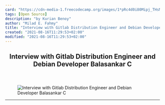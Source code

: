 ```yaml
---
card: "https://cdn-media-1.freecodecamp.org/images/1*pRc4d0i80Mipj_THsM4J0Q.jpeg"
tags: [Open Source]
description: "by Kurian Benoy"
author: "Milad E. Fahmy"
title: "Interview with Gitlab Distribution Engineer and Debian Developer Balasankar C"
created: "2021-08-16T11:29:53+02:00"
modified: "2021-08-16T11:29:53+02:00"
---
```

<div class="site-wrapper">
<main id="site-main" class="site-main outer">
<div class="inner">
<article class="post-full post tag-open-source tag-technology tag-programming tag-jobs tag-tech ">
<header class="post-full-header">
<h1 class="post-full-title">Interview with Gitlab Distribution Engineer and Debian Developer Balasankar C</h1>
</header>
<figure class="post-full-image">
<picture>
<source media="(max-width: 700px)" sizes="1px" srcset="data:image/gif;base64,R0lGODlhAQABAIAAAAAAAP///yH5BAEAAAAALAAAAAABAAEAAAIBRAA7 1w">
<source media="(min-width: 701px)" sizes="(max-width: 800px) 400px,
(max-width: 1170px) 700px,
1400px" srcset="https://cdn-media-1.freecodecamp.org/images/1*pRc4d0i80Mipj_THsM4J0Q.jpeg 300w,
https://cdn-media-1.freecodecamp.org/images/1*pRc4d0i80Mipj_THsM4J0Q.jpeg 600w,
https://cdn-media-1.freecodecamp.org/images/1*pRc4d0i80Mipj_THsM4J0Q.jpeg 1000w,
https://cdn-media-1.freecodecamp.org/images/1*pRc4d0i80Mipj_THsM4J0Q.jpeg 2000w">
<img onerror="this.style.display='none'" src="https://cdn-media-1.freecodecamp.org/images/1*pRc4d0i80Mipj_THsM4J0Q.jpeg" alt="Interview with Gitlab Distribution Engineer and Debian Developer Balasankar C">
</picture>
</figure>
<section class="post-full-content">
<div class="post-content medium-migrated-article">
</div>
<hr>
</section>
</article>
</div>
</main>
</div>
<!-- Google Tag Manager (noscript) -->
<!-- End Google Tag Manager (noscript) -->
